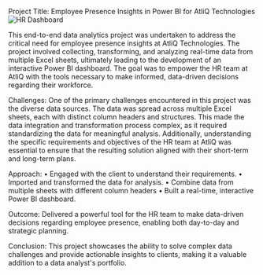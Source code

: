 Project Title: Employee Presence Insights in Power BI for AtliQ Technologies
![HR Dashboard](https://github.com/ahammad52003/HR-Dashboard-Atliq/assets/12514471/9077ef53-b4b2-4dca-a972-4d3fedba327f)

This end-to-end data analytics project was undertaken to address the critical need for employee presence insights at AtliQ Technologies. The project involved collecting, transforming, and analyzing real-time data from multiple Excel sheets, ultimately leading to the development of an interactive Power BI dashboard. The goal was to empower the HR team at AtliQ with the tools necessary to make informed, data-driven decisions regarding their workforce.

Challenges: 
One of the primary challenges encountered in this project was the diverse data sources. The data was spread across multiple Excel sheets, each with distinct column headers and structures. This made the data integration and transformation process complex, as it required standardizing the data for meaningful analysis. Additionally, understanding the specific requirements and objectives of the HR team at AtliQ was essential to ensure that the resulting solution aligned with their short-term and long-term plans.

Approach: 
•	Engaged with the client to understand their requirements.
•	Imported and transformed the data for analysis. 
•	Combine data from multiple sheets with different column headers
•	Built a real-time, interactive Power BI dashboard.

Outcome:
Delivered a powerful tool for the HR team to make data-driven decisions regarding employee presence, enabling both day-to-day and strategic planning.

Conclusion:
This project showcases the ability to solve complex data challenges and provide actionable insights to clients, making it a valuable addition to a data analyst's portfolio.

